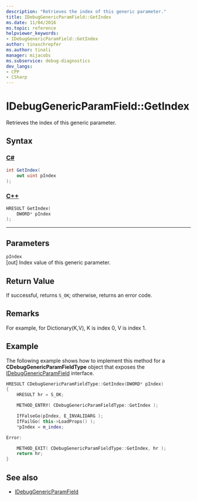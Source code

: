 ```yaml
---
description: "Retrieves the index of this generic parameter."
title: IDebugGenericParamField::GetIndex
ms.date: 11/04/2016
ms.topic: reference
helpviewer_keywords:
- IDebugGenericParamField::GetIndex
author: tinaschrepfer
ms.author: tinali
manager: mijacobs
ms.subservice: debug-diagnostics
dev_langs:
- CPP
- CSharp
---
```

# IDebugGenericParamField::GetIndex

Retrieves the index of this generic parameter.

## Syntax

### [C#](#tab/csharp)
```csharp
int GetIndex(
    out uint pIndex
);
```
### [C++](#tab/cpp)
```cpp
HRESULT GetIndex(
    DWORD* pIndex
);
```
---

## Parameters
`pIndex`\
[out] Index value of this generic parameter.

## Return Value
If successful, returns `S_OK`; otherwise, returns an error code.

## Remarks
For example, for Dictionary(K,V), K is index 0, V is index 1.

## Example
The following example shows how to implement this method for a **CDebugGenericParamFieldType** object that exposes the [IDebugGenericParamField](../../../extensibility/debugger/reference/idebuggenericparamfield.md) interface.

```cpp
HRESULT CDebugGenericParamFieldType::GetIndex(DWORD* pIndex)
{
    HRESULT hr = S_OK;

    METHOD_ENTRY( CDebugGenericParamFieldType::GetIndex );

    IfFalseGo(pIndex, E_INVALIDARG );
    IfFailGo( this->LoadProps() );
    *pIndex = m_index;

Error:

    METHOD_EXIT( CDebugGenericParamFieldType::GetIndex, hr );
    return hr;
}
```

## See also
- [IDebugGenericParamField](../../../extensibility/debugger/reference/idebuggenericparamfield.md)
